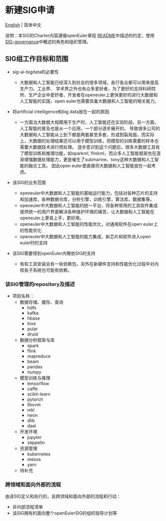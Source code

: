 
# 新建SIG申请
[English](./sig-ai-bigdata.md) | 简体中文


说明：本SIG的Charter内容遵循openEuler章程 [README](/zh/governance/README.md)中描述的约定，使用[SIG-governance](/zh/technical-committee/governance/SIG-governance.md)中概述的角色和组织管理。

## SIG组工作目标和范围

 - sig-ai-bigdata的必要性
   - 大数据和人工智能已经深入到社会的很多领域，各行各业都可以用来提高生产力。工业界、
   学术界之外也有众多爱好者，为了更好的支持科研院所、生产企业中爱好者、开发者在openeuler上更快更好的进行大数据和
   人工智能的实践，open euler也需要具备大数据和人工智能的相关能力。
 - 将artificial intelligence和big data放在一起的原因
   - 一方面当大数据大规模用于生产时，人工智能还在实验阶段，另一方面，人工智能的普及也是从一个应用，一个部分逐步展开的，
   导致很多公司的大数据和人工智能从上到下都是两套甚至多套，形成割裂局面，而实际上，大数据的处理结果还可以用于模型训练，而模型的训练需要的样本也需要大数据技术进行预处理。
   逐步意识到这个问题后，很多大数据工具有了模型训练和推理功能，如sparkml, flinkml，而众多人工智能框架也在逐渐增强数据处理能力，更是催生了submarine、tony这种大数据和人工智能的融合工具。
   因此open euler里直接将大数据和人工智能放在一起考虑。
 - 该SIG的业务范围
   - openeuler中大数据和人工智能的基础运行能力，包括对各种芯片的支持和加速库，各种数据仓库，分析引擎，训练引擎，算法库，数据集等。
   - openeuler中大数据和人工智能的统一平台，将各种常用的工具软件集成提供统一的用户界面解决各种维护环境的痛苦，让大数据和人工智能在openeuler上更易上手，更好用。
   - openeuler中大数据和人工智能的性能优化，对通用软件在open euler上的性能优化
   - openeuler中大数据和人工智能的能力集成，新芯片和软件进入open euler时的支持

 - 该SIG需要得到openEuler内哪些SIG的支持
   - 有些工具安装会有一些依赖包，另外在新硬件支持和性能优化过程中对内核各子系统也可能有依赖。

 ### 该SIG管理的repository及描述

- 项目名称：
  - 数据存储、缓存、查询
    - hdfs
    - kafka
    - hbase
    - hive
    - pular
    - druid
  - 数据分析框架与库
    - spark
    - flink
    - mapreduce
    - beam
    - pandas
    - numpy
  - 模型训练与推理
    - tensorflow
    - caffe
    - scikit-learn
    - pytorch
    - libsvm
    - mkl
    - neon
    - dlib
    - daal
  - 开发环境
    - jupyter
    - zeppelin
  - 资源管理
    - kubernetes
    - mesos
    - yarn
  - 待补充


 ### 跨领域和面向外部的流程

 由该SIG定义和执行的，且跨领域和面向外部的流程和行动：

 - 非内部流程清单
 - 该SIG拥有的面向整个openEulerSIG的组织指导计划等


